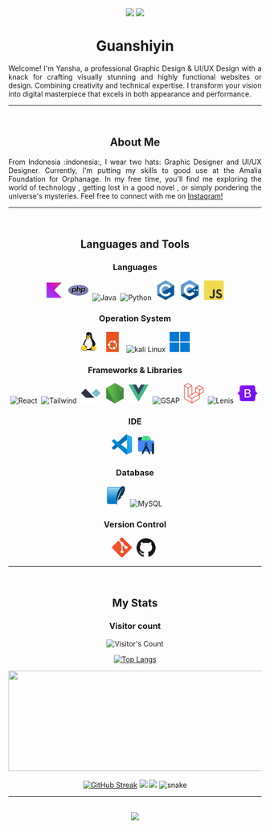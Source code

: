<div align=center>
<img src="https://capsule-render.vercel.app/api?type=waving&height=70&color=100:393E46,20:F7F7F7&section=footer&reversal=false&textBg=false&fontAlignY=50&descAlign=48&descAlignY=59"/>
  

<img src="https://capsule-render.vercel.app/api?type=waving&height=70&color=20:393E46,100:F7F7F7&section=header&reversal=false&textBg=false&fontAlignY=50&descAlign=48&descAlignY=59"/>

# Guanshiyin

</div>
<div align=justify>
Welcome! I'm Yansha, a professional Graphic Design & UI/UX Design with a knack for crafting visually stunning and highly functional websites or design. Combining creativity and technical expertise. I transform your vision into digital masterpiece that excels in both appearance and performance.
  
<hr><br>

<div align=center>
  
## About Me

<div align=justify>
From Indonesia :indonesia:, I wear two hats: Graphic Designer and UI/UX Designer.   Currently, I'm putting my skills to good use at the Amalia Foundation for Orphanage.  In my free time, you'll find me exploring the world of technology , getting lost in a good novel , or simply pondering the universe's mysteries. Feel free to connect with me on <a href="https://instagram.com/n4vrl0s3">Instagram!</a>
  
<hr><br>

<div align=center>
  
## Languages and Tools

### Languages

<img src="https://github.com/devicons/devicon/blob/master/icons/kotlin/kotlin-original.svg" title="Kotlin" alt="Kotlin" width="40" height="40"/>&nbsp;
<img src="https://github.com/devicons/devicon/blob/master/icons/php/php-original.svg" title="PHP" alt="PHP" width="40" height="40"/>&nbsp;
<img src="https://raw.githubusercontent.com/HighAmbition211/HighAmbition211/auxiliary/languages/java.svg" title="Java" alt="Java" width="40" height="40"/>&nbsp;
<img src="https://raw.githubusercontent.com/HighAmbition211/HighAmbition211/auxiliary/languages/python.svg" title="Python" alt="Python" width="40" height="40"/>&nbsp;
<img src="https://github.com/devicons/devicon/blob/master/icons/c/c-original.svg" title="C" alt="C" width="40" height="40"/>&nbsp;
<img src="https://github.com/devicons/devicon/blob/master/icons/cplusplus/cplusplus-original.svg" title="C++" alt="C++" width="40" height="40"/>&nbsp;
<img src="https://github.com/devicons/devicon/blob/master/icons/javascript/javascript-original.svg" title="Javascript" alt="Javascript" width="40" height="40"/>&nbsp;

### Operation System

<img src="https://github.com/devicons/devicon/blob/master/icons/linux/linux-original.svg" title="Linux" alt="Linux" width="40" height="40"/>&nbsp;
<img src="https://github.com/devicons/devicon/blob/master/icons/ubuntu/ubuntu-original.svg" title="Linux Ubuntu" alt="Linux Ubuntu" width="40" height="40"/>&nbsp;
<img src="https://seeklogo.com/images/K/kali-linux-logo-93027C57BD-seeklogo.com.png" title="Kali Linux" alt="kali Linux" width="40" height="40"/>&nbsp;
<img src="https://github.com/devicons/devicon/blob/master/icons/windows11/windows11-original.svg" title="Windows" alt="Windows" width="40" height="40"/>&nbsp;

### Frameworks & Libraries

<img src="https://raw.githubusercontent.com/HighAmbition211/HighAmbition211/auxiliary/libraries/react.svg" title="React" alt="React" width="40" height="40"/>&nbsp;
<img src="https://raw.githubusercontent.com/HighAmbition211/HighAmbition211/auxiliary/frameworks/tailwindcss.svg" title="Tailwind" alt="Tailwind" width="40" height="40"/>&nbsp;
<img src="https://github.com/devicons/devicon/blob/master/icons/alpinejs/alpinejs-original.svg" title="alpinejs" alt="alpinejs" width="40" height="40"/>&nbsp;
<img src="https://github.com/devicons/devicon/blob/master/icons/nodejs/nodejs-original.svg" title="NodeJS" alt="NodeJS" width="40" height="40"/>&nbsp;
<img src="https://github.com/devicons/devicon/blob/master/icons/vuejs/vuejs-original.svg" title="Vue" alt="Vue" width="40" height="40"/>&nbsp;
<img src="https://gsap.com/favicon-32x32.png" title="GSAP" alt="GSAP" width="40" height="40"/>&nbsp;
<img src="https://github.com/devicons/devicon/blob/master/icons/laravel/laravel-original.svg" title="Laravel" alt="Laravel" width="40" height="40"/>&nbsp;
<img src="https://lenis.darkroom.engineering/favicon-32x32.png" title="Lenis" alt="Lenis" width="40" height="40"/>&nbsp;
<img src="https://github.com/devicons/devicon/blob/master/icons/bootstrap/bootstrap-original.svg" title="Bootstrap" alt="Bootstrap" width="40" height="40"/>&nbsp;

### IDE

<img src="https://github.com/devicons/devicon/blob/master/icons/vscode/vscode-original.svg" title="VS Code" alt="VS Code" width="40" height="40"/>&nbsp;
<img src="https://github.com/devicons/devicon/blob/master/icons/androidstudio/androidstudio-original.svg" title="Android Studio" alt="Android Studio" width="40" height="40"/>&nbsp;

### Database

<img src="https://github.com/devicons/devicon/blob/master/icons/sqlite/sqlite-original.svg" title="SQLite" alt="SQLite" width="40" height="40"/>&nbsp;
<img src="https://raw.githubusercontent.com/HighAmbition211/HighAmbition211/auxiliary/databases/mysql.svg" title="MySQL" alt="MySQL" width="40" height="40"/>&nbsp;

### Version Control

<img src="https://github.com/devicons/devicon/blob/master/icons/git/git-original.svg" title="Git" alt="Git" width="40" height="40"/>&nbsp;
<img src="https://github.com/devicons/devicon/blob/master/icons/github/github-original.svg" title="GitHub" alt="GitHub" width="40" height="40"/>&nbsp;

<hr><br>

## My Stats

<h3>Visitor count</h3>
<img src="https://profile-counter.glitch.me/n4vrl0s3/count.svg" alt="Visitor's Count" />

[![Top Langs](https://github-readme-stats.vercel.app/api/top-langs/?username=n4vrl0s3&layout=donut&theme=tokyonight)](https://github.com/n4vrl0s3/)

<img width="600" height="200" src="https://github-readme-stats.vercel.app/api?username=guanshiyin28&show_icons=true&theme=tokyonight">

[![GitHub Streak](https://github-readme-streak-stats.herokuapp.com?user=n4vrl0s3&theme=tokyonight)](https://www.instagram.com/n4vrl0s3/)
<img src="https://github-readme-activity-graph.vercel.app/graph?username=n4vrl0s3&theme=tokyo-night&hide_border=true&hide_title=false&area=true&custom_title=Total%20contribution%20graph%20in%20all%20repo">
<img src="https://github-profile-trophy.vercel.app/?username=n4vrl0s3">
<img width="1000" src="assets/snake.svg" alt="snake"/>

<hr><br>

<a href="https://www.instagram.com/n4vrl0s3/">
  <img src="https://capsule-render.vercel.app/api?type=waving&height=200&color=100:393E46,20:F7F7F7&section=footer&reversal=false&textBg=false&fontAlignY=50&descAlign=48&descAlignY=59"/>
</a>
